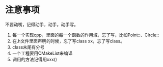 # 注意事项

不要动嘴，记得动手，动手，动手写。

1. 每一个实现cpp，里面的每一个函数的作用域，忘了写，比如Point::、Circle::
2. 在.h文件里面声明的时候，忘了写class xx，忘了写class。
3. class末尾有分号
4. 一个工程要用CMakeList来编译
5. 调用的方法记得用xxx()
